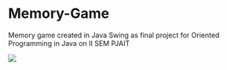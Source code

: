 # Memory-Game
Memory game created in Java Swing as final project for Oriented Programming in Java on II SEM PJAIT

<img src="http://github.com/Dziameno/Memory-Game/tree/main/pics/memory1.png" />
